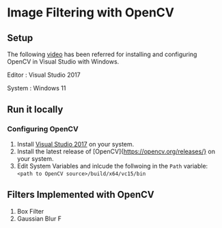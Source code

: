 # Image Filtering with OpenCV

## Setup
The following [video](https://www.youtube.com/watch?v=trXs2r6xSnI) has been referred for installing and configuring OpenCV in Visual Studio with Windows.  

Editor : Visual Studio 2017  

System : Windows 11

## Run it locally
### Configuring OpenCV 
1. Install [Visual Studio 2017](https://visualstudio.microsoft.com/) on your system.
2. Install the latest release of [OpenCV]{https://opencv.org/releases/} on your system. 
3. Edit System Variables and inlcude the follwoing in the ```Path``` variable:
   ``` <path to OpenCV source>/build/x64/vc15/bin ```


## Filters Implemented with OpenCV
1. Box Filter
2. Gaussian Blur F
